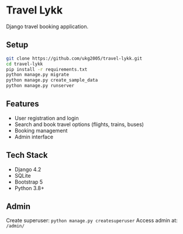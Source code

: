 # Travel Lykk

Django travel booking application.

## Setup

```bash
git clone https://github.com/ukg2005/travel-lykk.git
cd travel-lykk
pip install -r requirements.txt
python manage.py migrate
python manage.py create_sample_data
python manage.py runserver
```

## Features

- User registration and login
- Search and book travel options (flights, trains, buses)
- Booking management
- Admin interface

## Tech Stack

- Django 4.2
- SQLite
- Bootstrap 5
- Python 3.8+

## Admin

Create superuser: `python manage.py createsuperuser`
Access admin at: `/admin/`
